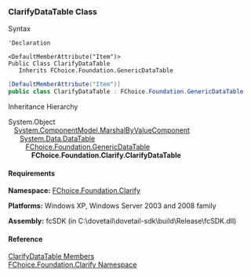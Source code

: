 ﻿### ClarifyDataTable Class

Syntax

```vbnet
'Declaration

<DefaultMemberAttribute("Item")>
Public Class ClarifyDataTable 
   Inherits FChoice.Foundation.GenericDataTable
```

```csharp
[DefaultMemberAttribute("Item")]
public class ClarifyDataTable : FChoice.Foundation.GenericDataTable
``` 

Inheritance Hierarchy

System.Object  
   [System.ComponentModel.MarshalByValueComponent](#)  
      [System.Data.DataTable](#)  
         [FChoice.Foundation.GenericDataTable](fcSDK~FChoice.Foundation.GenericDataTable.md)  
            **FChoice.Foundation.Clarify.ClarifyDataTable**  

#### Requirements

**Namespace:** [FChoice.Foundation.Clarify](fcSDK~FChoice.Foundation.Clarify_namespace.md)

**Platforms:** Windows XP, Windows Server 2003 and 2008 family

**Assembly:** fcSDK (in C:\\dovetail\\dovetail-sdk\\build\\Release\\fcSDK.dll)

#### Reference

[ClarifyDataTable Members](fcSDK~FChoice.Foundation.Clarify.ClarifyDataTable_members.md)  
[FChoice.Foundation.Clarify Namespace](fcSDK~FChoice.Foundation.Clarify_namespace.md)